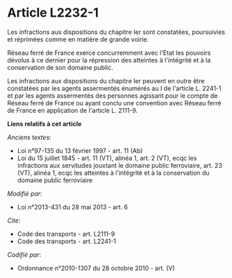 # Article L2232-1

Les infractions aux dispositions du chapitre Ier sont constatées, poursuivies et réprimées comme en matière de grande
voirie. 

Réseau ferré de France exerce concurremment avec l'Etat les pouvoirs dévolus à ce dernier pour la répression des atteintes à
l'intégrité et à la conservation de son domaine public. 

Les infractions aux dispositions du chapitre Ier peuvent en outre être constatées par les agents assermentés énumérés au I de
l'article L. 2241-1 et par les agents assermentés des personnes agissant pour le compte de Réseau ferré de France ou ayant
conclu une convention avec Réseau ferré de France en application de l'article L. 2111-9.

**Liens relatifs à cet article**

_Anciens textes_:

  - Loi n°97-135 du 13 février 1997 - art. 11 (Ab)
  - Loi du 15 juillet 1845 - art. 11 (VT), alinéa 1, art. 2 (VT), ecqc les infractions aux servitudes jouxtant le domaine public ferroviaire, art. 23 (VT), alinéa 1, ecqc les atteintes à l'intégrité et à la conservation du domaine public ferroviaire

_Modifié par_:

  - Loi n°2013-431 du 28 mai 2013 - art. 6

_Cite_:

  - Code des transports - art. L2111-9
  - Code des transports - art. L2241-1

_Codifié par_:

  - Ordonnance n°2010-1307 du 28 octobre 2010 - art. (V)
